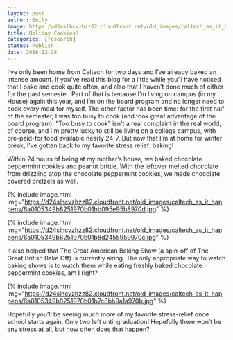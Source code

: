 ```yaml
---
layout: post
author: Emily
image: https://d24slhcvzhzz82.cloudfront.net/old_images/caltech_as_it_happens/6a0105349b8251970b01b7c8bb9a0e970b.jpg
title: Holiday Cookies! 
categories: [research]
status: Publish
date: 2016-12-28
---
```



I’ve only been home from Caltech for two days and I’ve already baked an intense amount. If you’ve read this blog for a little while you’ll have noticed that I bake and cook quite often, and also that I haven’t done much of either for the past semester. Part of that is because I’m living on campus (in my House) again this year, and I’m on the board program and no longer need to cook every meal for myself. The other factor has been time: for the first half of the semester, I was too busy to cook (and took great advantage of the board program). "Too busy to cook" isn't a real complaint in the real world, of course, and I'm pretty lucky to still be living on a college campus, with pre-paid-for food available nearly 24-7. But now that I’m at home for winter break, I’ve gotten back to my favorite stress relief: baking!

<p class="p2">

Within 24 hours of being at my mother’s house, we baked chocolate peppermint cookies and peanut brittle. With the leftover melted chocolate from drizzling atop the chocolate peppermint cookies, we made chocolate covered pretzels as well.

<p class="p2">

<p class="p2">

{% include image.html img="https://d24slhcvzhzz82.cloudfront.net/old_images/caltech_as_it_happens/6a0105349b8251970b01bb095e95b8970d.jpg" %}
<p class="p2">

{% include image.html img="https://d24slhcvzhzz82.cloudfront.net/old_images/caltech_as_it_happens/6a0105349b8251970b01b8d2455959970c.jpg" %}
<p class="p2">

It also helped that The Great American Baking Show (a spin-off of The Great British Bake Off) is currently airing. The only appropriate way to watch baking shows is to watch them while eating freshly baked chocolate peppermint cookies, am I right?

<p class="p2">

{% include image.html img="https://d24slhcvzhzz82.cloudfront.net/old_images/caltech_as_it_happens/6a0105349b8251970b01b7c8bb9a1a970b.jpg" %}
<p class="p2">

<p class="p2">

Hopefully you’ll be seeing much more of my favorite stress-relief once school starts again. Only two left until graduation! Hopefully there won’t be any stress at all, but how often does that happen?


